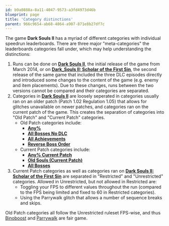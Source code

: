 ```yaml
---
id: b9a0888a-8a11-4047-9573-a3fd4973d46b
blueprint: page
title: 'Category distinctions'
parent: 966c9654-ab68-4864-a907-871e8b27df7c
---
```

The game **Dark Souls II** has a myriad of different categories with individual speedrun leaderboards. There are three major "meta-categories" the leaderboards categories fall under, which may help understanding the distinctions:

1. Runs can be done on **[Dark Souls II](/darksouls2)**, the initial release of the game from March 2014, or on **[Dark_Souls II: Scholar of the First Sin](/ds2sotfs)**, the second release of the same game that included the three DLC episodes directly and introduced some changes to the content of the game (e.g. enemy and item placements). Due to these changes, runs between the two versions cannot be compared and their categories are separated.
2. Categories in **[Dark Souls II](/darksouls2)** are loosely seperated in categories usually ran on an older patch (Patch 1.02 Regulation 1.05) that allows for glitches unavailable on newer patches, and categories ran on the current patch of the game. This creates the separation of categories into "Old Patch" and "Current Patch" categories.
   - Old Patch categories include:
     - **[Any%](/darksouls2/any)**
     - **[All Bosses No DLC](/darksouls2/all-bosses-no-dlc)**
     - **[All Achievements](/darksouls2/all-achievements)**
     - [**Reverse Boss Order**](/darksouls2/reverse-boss-order)
   - Current Patch categories include:
     - **[Any% Current Patch](/darksouls2/any-current-patch)**
     - **[Old Souls (Current Patch)](/darksouls2/any-old-souls-current-patch)**
     - **[All Bosses](/darksouls2/all-bosses)**
3. Current Patch categories as well as categories ran on **[Dark Souls II: Scholar of the First Sin](/ds2sotfs)** are separated in "Restricted" and "Unrestricted" categories. Allowed in Unrestricted, but not allowed in Restricted are:
   - Toggling your FPS to different values throughout the run (compared to the FPS being limited and fixed to 60 in Restricted categories).
   - Using the Parrywalk glitch that allows a number of sequence breaks and skips.

Old Patch categories all follow the Unrestricted ruleset FPS-wise, and thus [Binoboost](/darksouls2/binoboost) and [Parrywalk](/darksouls2/parrywalk) are fair game.
